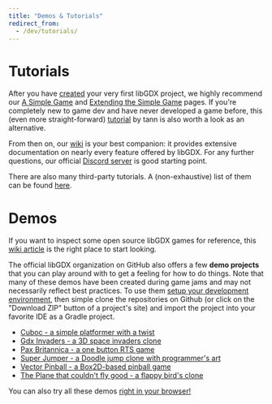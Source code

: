```yaml
---
title: "Demos & Tutorials"
redirect_from:
  - /dev/tutorials/
---
```


# Tutorials

After you have [created](/wiki/start/setup) your very first libGDX project, we highly recommend our [A Simple Game](/wiki/start/simple-game) and [Extending the Simple Game](/wiki/start/simple-game-extended) pages. If you're completely new to game dev and have never developed a game before, this (even more straight-forward) [tutorial](https://colourtann.github.io/HelloLibgdx/) by tann is also worth a look as an alternative.

From then on, our [wiki](/wiki/#developers-guide) is your best companion: it provides extensive documentation on nearly every feature offered by libGDX. For any further questions, our official [Discord server](/community/) is good starting point.

There are also many third-party tutorials. A (non-exhaustive) list of them can be found [here](/wiki/articles/external-tutorials).

# Demos

If you want to inspect some open source libGDX games for reference, this [wiki article](/wiki/articles/external-tutorials#some-simple-open-source-projects-for-reference) is the right place to start looking.

The official libGDX organization on GitHub also offers a few **demo projects** that you can play around with to get a feeling for how to do things. Note that many of these demos have been created during game jams and may not necessarily reflect best practices. To use them [setup your development environment](/wiki/start/setup), then simple clone the repositories on Github (or click on the "Download ZIP" button of a project's site) and import the project into your favorite IDE as a Gradle project.

* [Cuboc - a simple platformer with a twist](https://github.com/libgdx/libgdx-demo-cuboc)
* [Gdx Invaders - a 3D space invaders clone](https://github.com/libgdx/libgdx-demo-invaders)
* [Pax Britannica - a one button RTS game](https://github.com/libgdx/libgdx-demo-pax-britannica)
* [Super Jumper - a Doodle jump clone with programmer's art](https://github.com/libgdx/libgdx-demo-superjumper)
* [Vector Pinball - a Box2D-based pinball game](https://github.com/libgdx/libgdx-demo-vector-pinball)
* [The Plane that couldn't fly good - a flappy bird's clone](https://github.com/badlogic/theplanethatcouldntflygood)

You can also try all these demos [right in your browser!](https://libgdx.badlogicgames.com/demos/)
